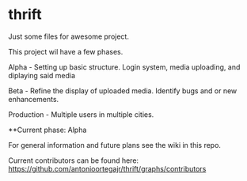 # thrift
Just some files for awesome project.

This project wil have a few phases.

Alpha - Setting up basic structure. Login system, media uploading, and diplaying said media

Beta - Refine the display of uploaded media. Identify bugs and or new enhancements.

Production - Multiple users in multiple cities.

**Current phase: Alpha

For general information and future plans see the wiki in this repo.



Current contributors can be found here: https://github.com/antonioortegajr/thrift/graphs/contributors
